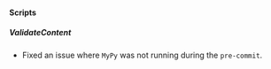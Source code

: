 
#### Scripts

##### ValidateContent

- Fixed an issue where `MyPy` was not running during the `pre-commit`.
